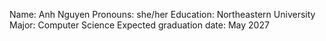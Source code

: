 Name: Anh Nguyen
Pronouns: she/her
Education: Northeastern University
Major: Computer Science
Expected graduation date: May 2027
